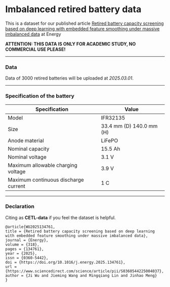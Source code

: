 # Imbalanced retired battery data

This is a dataset for our published article [Retired battery capacity screening based on deep learning with embedded feature smoothing under massive imbalanced data](https://www.sciencedirect.com/science/article/pii/S0360544225004037) at Energy

**ATTENTION: THIS DATA IS ONLY FOR ACADEMIC STUDY, NO COMMERCIAL USE PLEASE!**

---
### Data 

Data of 3000 retired batteries will be uploaded at *2025.03.01*.

---
### Specification of the battery

|Specification	|Value|
| --------   | ------   |
|Model|IFR32135|
|Size	|33.4 mm (D) 140.0 mm (H)|
|Anode material	|LiFePO|
|Nominal capacity	|15.5 Ah|
|Nominal voltage	|3.1 V|
|Maximum allowable charging voltage	|3.9 V|
|Maximum continuous discharge current	|1 C|

---
### Declaration 

Citing as **CETL-data** if you feel the dataset is helpful.

```
@article{WU2025134761,
title = {Retired battery capacity screening based on deep learning with embedded feature smoothing under massive imbalanced data},
journal = {Energy},
volume = {318},
pages = {134761},
year = {2025},
issn = {0360-5442},
doi = {https://doi.org/10.1016/j.energy.2025.134761},
url = {https://www.sciencedirect.com/science/article/pii/S0360544225004037},
author = {Ji Wu and Jieming Wang and Mingqiang Lin and Jinhao Meng}
}
```
